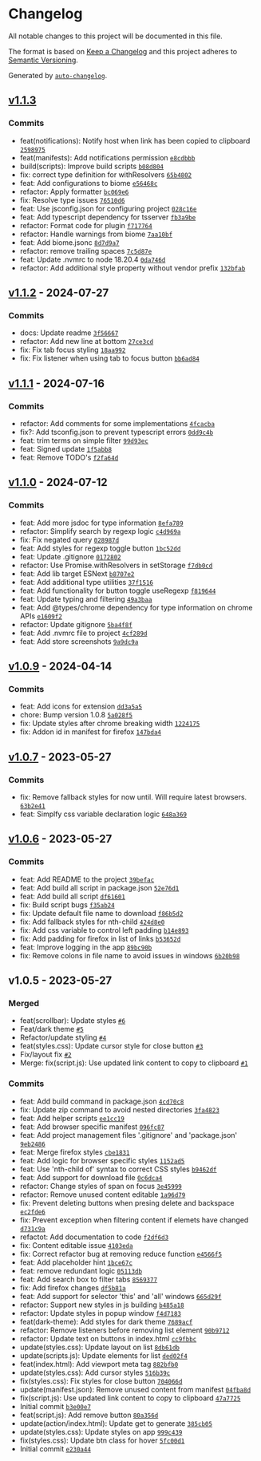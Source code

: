 # Changelog

All notable changes to this project will be documented in this file.

The format is based on [Keep a Changelog](https://keepachangelog.com/en/1.0.0/)
and this project adheres to [Semantic Versioning](https://semver.org/spec/v2.0.0.html).

Generated by [`auto-changelog`](https://github.com/CookPete/auto-changelog).

## [v1.1.3](https://github-personal/DanSM-5/tabs-to-links/compare/v1.1.2...v1.1.3)

### Commits

- feat(notifications): Notify host when link has been copied to clipboard [`2598975`](https://github-personal/DanSM-5/tabs-to-links/commit/2598975a01ab8a183fefedf0e4714519481792be)
- feat(manifests): Add notifications permission [`e8cdbbb`](https://github-personal/DanSM-5/tabs-to-links/commit/e8cdbbb5a8adcf5e9137e6629a6885a29af15755)
- build(scripts): Improve build scripts [`b08d804`](https://github-personal/DanSM-5/tabs-to-links/commit/b08d80473874065e92e9a19d4fae71b644e6c24a)
- fix: correct type definition for withResolvers [`65b4802`](https://github-personal/DanSM-5/tabs-to-links/commit/65b480284d1fc338a3dceae086c969ba5d674696)
- feat: Add configurations to biome [`e56468c`](https://github-personal/DanSM-5/tabs-to-links/commit/e56468c3326cf41b6ce7a5bdc6de3ce0aa3bba1f)
- refactor: Apply formatter [`bc069e6`](https://github-personal/DanSM-5/tabs-to-links/commit/bc069e66b38ede7ea745015970190a1d15deaac4)
- fix: Resolve type issues [`76510d6`](https://github-personal/DanSM-5/tabs-to-links/commit/76510d6fd8f19f94137f0ae9e882f3ad67482d1b)
- feat: Use jsconfig.json for configuring project [`028c16e`](https://github-personal/DanSM-5/tabs-to-links/commit/028c16e5945a1b23158fc197834caabf302944b3)
- feat: Add typescript dependency for tsserver [`fb3a9be`](https://github-personal/DanSM-5/tabs-to-links/commit/fb3a9be1643c18913669cf51641f92b4de5cc757)
- refactor: Format code for plugin [`f717764`](https://github-personal/DanSM-5/tabs-to-links/commit/f71776490ac905f4490d99a0624c433ca70d982a)
- refactor: Handle warnings from biome [`7aa10bf`](https://github-personal/DanSM-5/tabs-to-links/commit/7aa10bf0598770819ddccc3b3c5f7a6e6dbb918d)
- feat: Add biome.jsonc [`8d7d9a7`](https://github-personal/DanSM-5/tabs-to-links/commit/8d7d9a7cc14a6c4740bea8c1ca6d57f54952a0db)
- refactor: remove trailing spaces [`7c5d87e`](https://github-personal/DanSM-5/tabs-to-links/commit/7c5d87e8fd36e4f606e13e2cc20dca6c20c4fd9b)
- feat: Update .nvmrc to node 18.20.4 [`0da746d`](https://github-personal/DanSM-5/tabs-to-links/commit/0da746d59797a0ebb0117f6ba1641c8c0ed8faf6)
- refactor: Add additional style property without vendor prefix [`132bfab`](https://github-personal/DanSM-5/tabs-to-links/commit/132bfab1bd7cd25e4439e76a522d36c9bf066cab)

## [v1.1.2](https://github-personal/DanSM-5/tabs-to-links/compare/v1.1.1...v1.1.2) - 2024-07-27

### Commits

- docs: Update readme [`3f56667`](https://github-personal/DanSM-5/tabs-to-links/commit/3f56667638d4c8cd4644bb87a021c6b0173509ad)
- refactor: Add new line at bottom [`27ce3cd`](https://github-personal/DanSM-5/tabs-to-links/commit/27ce3cd2ef70c5f644f6a0860220dcadfc025cf6)
- fix: Fix tab focus styling [`18aa992`](https://github-personal/DanSM-5/tabs-to-links/commit/18aa9928121abd8248abd5ef7cc65c06735314b3)
- fix: Fix listener when using tab to focus button [`bb6ad84`](https://github-personal/DanSM-5/tabs-to-links/commit/bb6ad84d4c3672dc0f2d4450c2c88086cb930558)

## [v1.1.1](https://github-personal/DanSM-5/tabs-to-links/compare/v1.1.0...v1.1.1) - 2024-07-16

### Commits

- refactor: Add comments for some implementations [`4fcacba`](https://github-personal/DanSM-5/tabs-to-links/commit/4fcacba734c36dde9d2db7145c4ee8ac48ac4835)
- fix?: Add tsconfig.json to prevent typescript errors [`0dd9c4b`](https://github-personal/DanSM-5/tabs-to-links/commit/0dd9c4bfb14c48d5ebd89b9e8699978e26fb51ba)
- feat: trim terms on simple filter [`99d93ec`](https://github-personal/DanSM-5/tabs-to-links/commit/99d93ecf3579c166d155a51a2640854a5102e435)
- feat: Signed update [`1f5abb8`](https://github-personal/DanSM-5/tabs-to-links/commit/1f5abb82b54744811912ade0f2ebdd7af90b0767)
- feat: Remove TODO's [`f2fa64d`](https://github-personal/DanSM-5/tabs-to-links/commit/f2fa64df118c8656a0ef67b993917f9f2c2a1937)

## [v1.1.0](https://github-personal/DanSM-5/tabs-to-links/compare/v1.0.9...v1.1.0) - 2024-07-12

### Commits

- feat: Add more jsdoc for type information [`8efa789`](https://github-personal/DanSM-5/tabs-to-links/commit/8efa78917f58d268312afc7b5f88394425f7ab68)
- refactor: Simplify search by regexp logic [`c4d969a`](https://github-personal/DanSM-5/tabs-to-links/commit/c4d969a381f224ee87091713cee9bb90eacb2362)
- fix: Fix negated query [`028987d`](https://github-personal/DanSM-5/tabs-to-links/commit/028987df6652a5b42bb2d960b00f0f9fd94e9abb)
- feat: Add styles for regexp toggle button [`1bc52dd`](https://github-personal/DanSM-5/tabs-to-links/commit/1bc52dd5c7c0f18bcdcfacb8979e9ae5b19b8e67)
- feat: Update .gitignore [`0172802`](https://github-personal/DanSM-5/tabs-to-links/commit/0172802cf24b6e4088cb1106ce4e34cb8a70aced)
- refactor: Use Promise.withResolvers in setStorage [`f7db0cd`](https://github-personal/DanSM-5/tabs-to-links/commit/f7db0cd25a741bfce76ecdf8c1673ab82eb0ec15)
- feat: Add lib target ESNext [`b8707e2`](https://github-personal/DanSM-5/tabs-to-links/commit/b8707e29108a6fbebdf2c179fcca3f7950815a0c)
- feat: Add additional type utilities [`37f1516`](https://github-personal/DanSM-5/tabs-to-links/commit/37f1516af4428c96603ce5654b4f54e110414873)
- feat: Add functionality for button toggle useRegexp [`f819644`](https://github-personal/DanSM-5/tabs-to-links/commit/f819644f8db6ee3fad577f7c931bb8526f7c31cc)
- feat: Update typing and filtering [`49a3baa`](https://github-personal/DanSM-5/tabs-to-links/commit/49a3baa9ae16d0e61be2d706bdb506b6adc0c124)
- feat: Add @types/chrome dependency for type information on chrome APIs [`e1609f2`](https://github-personal/DanSM-5/tabs-to-links/commit/e1609f2d4a481f1e100425b24a07dc0a496f66a3)
- refactor: Update gitignore [`5ba4f8f`](https://github-personal/DanSM-5/tabs-to-links/commit/5ba4f8f156b6b3512fd716d845bd1107511b53db)
- feat: Add .nvmrc file to project [`4cf289d`](https://github-personal/DanSM-5/tabs-to-links/commit/4cf289de728657f50e524648fc0c792034d88709)
- feat: Add store screenshots [`9a9dc9a`](https://github-personal/DanSM-5/tabs-to-links/commit/9a9dc9a76a3ea42e32d11cef5c1dc9256f8c11fd)

## [v1.0.9](https://github-personal/DanSM-5/tabs-to-links/compare/v1.0.7...v1.0.9) - 2024-04-14

### Commits

- feat: Add icons for extension [`dd3a5a5`](https://github-personal/DanSM-5/tabs-to-links/commit/dd3a5a58306e65de48010a7dfe8d6044435b591f)
- chore: Bump version 1.0.8 [`5a028f5`](https://github-personal/DanSM-5/tabs-to-links/commit/5a028f57897e8852828965193175abff3c86458c)
- fix: Update styles after chrome breaking width [`1224175`](https://github-personal/DanSM-5/tabs-to-links/commit/1224175f139e63ad7453d6575c7efe10fec9e54b)
- fix: Addon id in manifest for firefox [`147bda4`](https://github-personal/DanSM-5/tabs-to-links/commit/147bda4385fc6154affdeefdaedda571319c8c89)

## [v1.0.7](https://github-personal/DanSM-5/tabs-to-links/compare/v1.0.6...v1.0.7) - 2023-05-27

### Commits

- fix: Remove fallback styles for now until. Will require latest browsers. [`63b2e41`](https://github-personal/DanSM-5/tabs-to-links/commit/63b2e41aee94187a095bb25dd0421f3049ad1af4)
- feat: Simplfy css variable declaration logic [`648a369`](https://github-personal/DanSM-5/tabs-to-links/commit/648a369d0931eb44561de7bb4d9daf3b54ef326b)

## [v1.0.6](https://github-personal/DanSM-5/tabs-to-links/compare/v1.0.5...v1.0.6) - 2023-05-27

### Commits

- feat: Add README to the project [`39befac`](https://github-personal/DanSM-5/tabs-to-links/commit/39befacfb9bf1bccbccf79405f801831747291f7)
- feat: Add build all script in package.json [`52e76d1`](https://github-personal/DanSM-5/tabs-to-links/commit/52e76d12e10740af1a6de28a2214d7c3ae009218)
- feat: Add build all script [`df61601`](https://github-personal/DanSM-5/tabs-to-links/commit/df6160155ae37243d90cb8df17c8cfdb91e23f06)
- fix: Build script bugs [`f35ab24`](https://github-personal/DanSM-5/tabs-to-links/commit/f35ab24bd10aeec9694ae7c8c73734a34f927494)
- fix: Update default file name to download [`f86b5d2`](https://github-personal/DanSM-5/tabs-to-links/commit/f86b5d2c23d08f8c40923dec1ea2338e7c3ee563)
- fix: Add fallback styles for nth-child [`424d8e0`](https://github-personal/DanSM-5/tabs-to-links/commit/424d8e01874da32ada23808a9d1421680c087303)
- fix: Add css variable to control left padding [`b14e893`](https://github-personal/DanSM-5/tabs-to-links/commit/b14e893d756a3ce213e2d302af7284b52ed1aaf3)
- fix: Add padding for firefox in list of links [`b53652d`](https://github-personal/DanSM-5/tabs-to-links/commit/b53652dbf8a60b2d48018682960f7466d391d7bd)
- feat: Improve logging in the app [`89bc90b`](https://github-personal/DanSM-5/tabs-to-links/commit/89bc90bfc4c1eca2589e229ea62b029a0ede588e)
- fix: Remove colons in file name to avoid issues in windows [`6b20b98`](https://github-personal/DanSM-5/tabs-to-links/commit/6b20b98dfebb0abf325ab9a3e0abc38baea9bdb9)

## v1.0.5 - 2023-05-27

### Merged

- feat(scrollbar): Update styles [`#6`](https://github-personal/DanSM-5/tabs-to-links/pull/6)
- Feat/dark theme [`#5`](https://github-personal/DanSM-5/tabs-to-links/pull/5)
- Refactor/update styling [`#4`](https://github-personal/DanSM-5/tabs-to-links/pull/4)
- feat(styles.css): Update cursor style for close button [`#3`](https://github-personal/DanSM-5/tabs-to-links/pull/3)
- Fix/layout fix [`#2`](https://github-personal/DanSM-5/tabs-to-links/pull/2)
- Merge: fix(script.js): Use updated link content to copy to clipboard [`#1`](https://github-personal/DanSM-5/tabs-to-links/pull/1)

### Commits

- feat: Add build command in package.json [`4cd70c8`](https://github-personal/DanSM-5/tabs-to-links/commit/4cd70c8feedb4b9f96085881e91580f6b2e24448)
- fix: Update zip command to avoid nested directories [`3fa4823`](https://github-personal/DanSM-5/tabs-to-links/commit/3fa48236ec2791d7dd73d697fb85262e2d326a4a)
- feat: Add helper scripts [`ee1cc19`](https://github-personal/DanSM-5/tabs-to-links/commit/ee1cc1959fc9f870c30640209146d7330eed2903)
- feat: Add browser specific manifest [`096fc87`](https://github-personal/DanSM-5/tabs-to-links/commit/096fc877afd0864c5dc529ebc8ff9f824b705f9e)
- feat: Add project management files '.gitignore' and 'package.json' [`9eb2486`](https://github-personal/DanSM-5/tabs-to-links/commit/9eb24861c2d7b2f9355d0a0727ea9ad89a2d160b)
- feat: Merge firefox styles [`cbe1831`](https://github-personal/DanSM-5/tabs-to-links/commit/cbe18318e2f51a4d38bf047bbebca31bdaf74da9)
- feat: Add logic for browser specific styles [`1152ad5`](https://github-personal/DanSM-5/tabs-to-links/commit/1152ad530db097eaff66a655d2dbed5abdcacf7e)
- feat: Use 'nth-child of' syntax to correct CSS styles [`b9462df`](https://github-personal/DanSM-5/tabs-to-links/commit/b9462dfc57cb9cd4a1a16e7fb1a6241a58b1addf)
- feat: Add support for download file [`0c6dca4`](https://github-personal/DanSM-5/tabs-to-links/commit/0c6dca41d1659e76f2083bcdcc20ed6659ca1fee)
- refactor: Change styles of span on focus [`3e45999`](https://github-personal/DanSM-5/tabs-to-links/commit/3e459993ffe4b55a79264d3bafc1aa26ab431705)
- refactor: Remove unused content editable [`1a96d79`](https://github-personal/DanSM-5/tabs-to-links/commit/1a96d7932a24224d826338dd428995d2297bd6eb)
- fix: Prevent deleting buttons when presing delete and backspace [`ec2fde6`](https://github-personal/DanSM-5/tabs-to-links/commit/ec2fde6e071bc7aa17295eb48dc48515537c9d71)
- fix: Prevent exception when filtering content if elemets have changed [`d731c9a`](https://github-personal/DanSM-5/tabs-to-links/commit/d731c9a9d84bed900fa6aa397b78b8b995f8d17b)
- refactot: Add documentation to code [`f2df6d3`](https://github-personal/DanSM-5/tabs-to-links/commit/f2df6d354fd110849101b7a9ef6ecb7a9e1ba490)
- fix: Content editable issue [`4103eda`](https://github-personal/DanSM-5/tabs-to-links/commit/4103edaac9f219a18256afcab5ab4e9e895b3407)
- fix: Correct refactor bug at removing reduce function [`e4566f5`](https://github-personal/DanSM-5/tabs-to-links/commit/e4566f55053b91ac5f2c40d37f0a29ef5af277e7)
- feat: Add placeholder hint [`1bce67c`](https://github-personal/DanSM-5/tabs-to-links/commit/1bce67cb7d0cb567e5bd73a399a6a2dbdf632040)
- feat: remove redundant logic [`05113db`](https://github-personal/DanSM-5/tabs-to-links/commit/05113db52449b28301e3de26ea5749282218e73b)
- feat: Add search box to filter tabs [`8569377`](https://github-personal/DanSM-5/tabs-to-links/commit/8569377473c1e7b96dbb39dad17a67c9fc708dbf)
- fix: Add firefox changes [`df5b81a`](https://github-personal/DanSM-5/tabs-to-links/commit/df5b81ad3cd14714e90d4241626083ff0b059e31)
- feat: Add support for selector 'this' and 'all' windows [`665d29f`](https://github-personal/DanSM-5/tabs-to-links/commit/665d29fffbd18e2a9f8ee91c4c205d34b191d9c5)
- refactor: Support new styles in js building [`b485a18`](https://github-personal/DanSM-5/tabs-to-links/commit/b485a18fbae0b48641563f7bf4f69bfd3dcda7a9)
- refactor: Update styles in popup window [`f4d7183`](https://github-personal/DanSM-5/tabs-to-links/commit/f4d718389cc22c65d1a340bcd13dae2c4459204f)
- feat(dark-theme): Add styles for dark theme [`7689acf`](https://github-personal/DanSM-5/tabs-to-links/commit/7689acfa6af6d77d50cedead28434fa74b8f8044)
- refactor: Remove listeners before removing list element [`90b9712`](https://github-personal/DanSM-5/tabs-to-links/commit/90b971294e5df9a4c067c443ff645956fab65fcc)
- refactor: Update text on buttons in index.html [`cc9fbbc`](https://github-personal/DanSM-5/tabs-to-links/commit/cc9fbbcbe55dce6b2f409bd744d995922e3a72e8)
- update(styles.css): Update layout on list [`8db61db`](https://github-personal/DanSM-5/tabs-to-links/commit/8db61dbb9ff96b954441aca863704bbbcb2743df)
- update(scripts.js): Update elements for list [`ded02f4`](https://github-personal/DanSM-5/tabs-to-links/commit/ded02f43a7a2658ef14a9bab0c2cc7b93d34b569)
- feat(index.html): Add viewport meta tag [`882bfb0`](https://github-personal/DanSM-5/tabs-to-links/commit/882bfb05880562c82eff9ff2514af38500c4bbd2)
- update(styles.css): Add cursor styles [`516b39c`](https://github-personal/DanSM-5/tabs-to-links/commit/516b39c7138af3998a0602ed04f7eaecd035a748)
- fix(styles.css): Fix styles for close button [`704066d`](https://github-personal/DanSM-5/tabs-to-links/commit/704066d279c0223176966f2834ce4893ce9bf858)
- update(manifest.json): Remove unused content from manifest [`04fba8d`](https://github-personal/DanSM-5/tabs-to-links/commit/04fba8db3f81d9782df039bd4288aecdbb613be6)
- fix(script.js): Use updated link content to copy to clipboard [`47a7725`](https://github-personal/DanSM-5/tabs-to-links/commit/47a772529c19f204960776d41907bfd49da3b284)
- Initial commit [`b3e00e7`](https://github-personal/DanSM-5/tabs-to-links/commit/b3e00e7c4d61e14ba03c6acc1b023c5829e7e31c)
- feat(script.js): Add remove button [`80a356d`](https://github-personal/DanSM-5/tabs-to-links/commit/80a356d48c0c56ec2c756433f44d1f2f828958c5)
- update(action/index.html): Update get to generate [`385cb05`](https://github-personal/DanSM-5/tabs-to-links/commit/385cb05ad7463b833edfa0b2897e7aa53d2dbab8)
- update(styles.css): Update styles on app [`999c439`](https://github-personal/DanSM-5/tabs-to-links/commit/999c439fe626ee78d4fc61d69d8d865b920c8003)
- fix(styles.css): Update btn class for hover [`5fc00d1`](https://github-personal/DanSM-5/tabs-to-links/commit/5fc00d1120d90230718dd910b0c20c2fc2d02f9c)
- Initial commit [`e230a44`](https://github-personal/DanSM-5/tabs-to-links/commit/e230a4493eebbd965f8a9514fa4a865fff4a6355)
